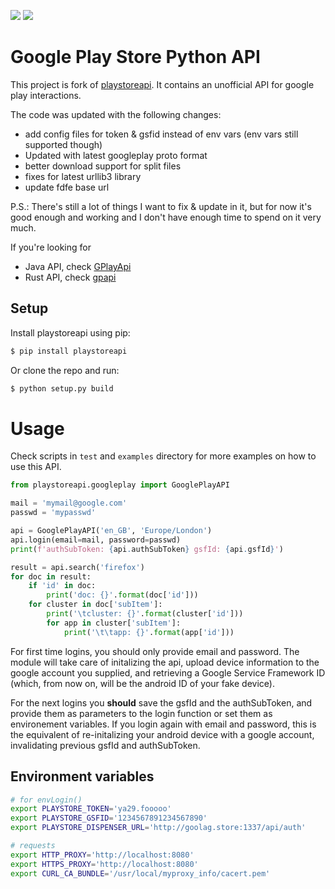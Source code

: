 ![](https://forthebadge.com/images/badges/built-with-love.svg)
![](https://forthebadge.com/images/badges/fuck-it-ship-it.svg)

# Google Play Store Python API

This project is fork of [playstoreapi](https://gitlab.com/marzzzello/playstoreapi).
It contains an unofficial API for google play interactions.

The code was updated with the following changes:

- add config files for token & gsfid instead of env vars (env vars still supported though)
- Updated with latest googleplay proto format
- better download support for split files
- fixes for latest urllib3 library
- update fdfe base url

P.S.: There's still a lot of things I want to fix & update in it, but for now it's good enough and working and I don't have enough time to spend on it very much.

If you're looking for 
- Java API, check [GPlayApi](https://gitlab.com/AuroraOSS/gplayapi)
- Rust API, check [gpapi](https://github.com/EFForg/rs-google-play.git)

## Setup

Install playstoreapi using pip:

```sh
$ pip install playstoreapi
```

Or clone the repo and run:

```sh
$ python setup.py build
```

# Usage

Check scripts in `test` and `examples` directory for more examples on how to use this API.

```python
from playstoreapi.googleplay import GooglePlayAPI

mail = 'mymail@google.com'
passwd = 'mypasswd'

api = GooglePlayAPI('en_GB', 'Europe/London')
api.login(email=mail, password=passwd)
print(f'authSubToken: {api.authSubToken} gsfId: {api.gsfId}')

result = api.search('firefox')
for doc in result:
    if 'id' in doc:
        print('doc: {}'.format(doc['id']))
    for cluster in doc['subItem']:
        print('\tcluster: {}'.format(cluster['id']))
        for app in cluster['subItem']:
            print('\t\tapp: {}'.format(app['id']))
```

For first time logins, you should only provide email and password.
The module will take care of initalizing the api, upload device information
to the google account you supplied, and retrieving
a Google Service Framework ID (which, from now on, will be the android ID of your fake device).

For the next logins you **should** save the gsfId and the authSubToken, and provide them as parameters
to the login function or set them as environement variables. If you login again with email and password,
this is the equivalent of re-initalizing your android device with a google account, invalidating previous gsfId and authSubToken.

## Environment variables

```sh
# for envLogin()
export PLAYSTORE_TOKEN='ya29.fooooo'
export PLAYSTORE_GSFID='1234567891234567890'
export PLAYSTORE_DISPENSER_URL='http://goolag.store:1337/api/auth'

# requests
export HTTP_PROXY='http://localhost:8080'
export HTTPS_PROXY='http://localhost:8080'
export CURL_CA_BUNDLE='/usr/local/myproxy_info/cacert.pem'
```
